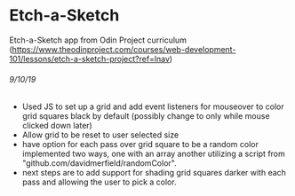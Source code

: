 # Etch-a-Sketch
Etch-a-Sketch app from Odin Project curriculum (https://www.theodinproject.com/courses/web-development-101/lessons/etch-a-sketch-project?ref=lnav)

###### 9/10/19
- Used JS to set up a grid and add event listeners for mouseover to color grid squares black by default (possibly change to only while mouse clicked down later)
- Allow grid to be reset to user selected size
- have option for each pass over grid square to be a random color implemented two ways, one with an array another utilizing a script from "github.com/davidmerfield/randomColor".
- next steps are to add support for shading grid squares darker with each pass and allowing the user to pick a color.
